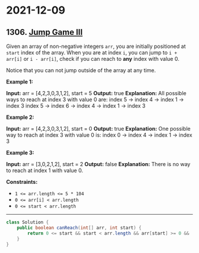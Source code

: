 # 2021-12-09

## 1306. [Jump Game III](https://leetcode.com/problems/jump-game-iii/)

Given an array of non-negative integers `arr`, you are initially positioned at `start` index of the array. When you are at index `i`, you can jump to `i + arr[i]` or `i - arr[i]`, check if you can reach to **any** index with value 0.

Notice that you can not jump outside of the array at any time.

**Example 1:**

**Input:** arr = \[4,2,3,0,3,1,2\], start = 5
**Output:** true
**Explanation:**
All possible ways to reach at index 3 with value 0 are:
index 5 -> index 4 -> index 1 -> index 3
index 5 -> index 6 -> index 4 -> index 1 -> index 3

**Example 2:**

**Input:** arr = \[4,2,3,0,3,1,2\], start = 0
**Output:** true
**Explanation:** One possible way to reach at index 3 with value 0 is:
index 0 -> index 4 -> index 1 -> index 3

**Example 3:**

**Input:** arr = \[3,0,2,1,2\], start = 2
**Output:** false
**Explanation:** There is no way to reach at index 1 with value 0.

**Constraints:**

- `1 <= arr.length <= 5 * 104`
- `0 <= arr[i] < arr.length`
- `0 <= start < arr.length`

---

```java
class Solution {
    public boolean canReach(int[] arr, int start) {
        return 0 <= start && start < arr.length && arr[start] >= 0 && ((arr[start] = -arr[start]) == 0 || canReach(arr, start + arr[start]) || canReach(arr, start - arr[start]));
    }
}
```
